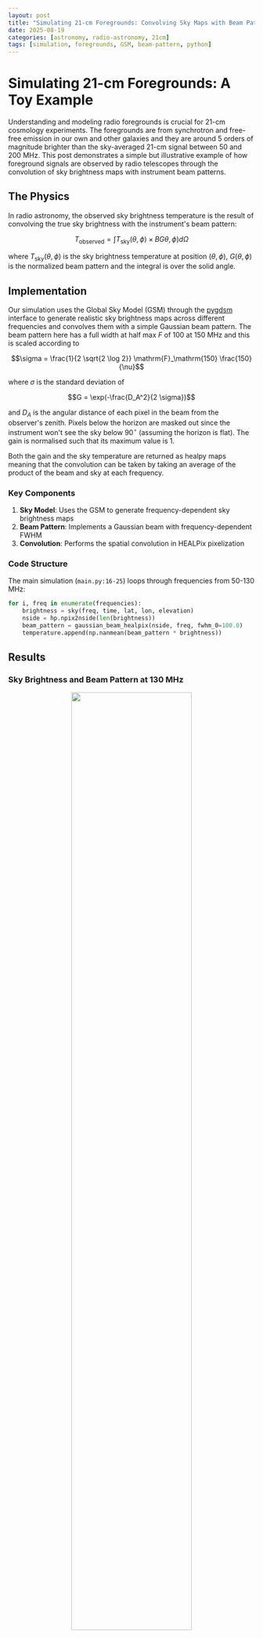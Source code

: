 ```yaml
---
layout: post
title: "Simulating 21-cm Foregrounds: Convolving Sky Maps with Beam Patterns"
date: 2025-08-19
categories: [astronomy, radio-astronomy, 21cm]
tags: [simulation, foregrounds, GSM, beam-pattern, python]
---
```


# Simulating 21-cm Foregrounds: A Toy Example

Understanding and modeling radio foregrounds is crucial for 21-cm cosmology experiments. The foregrounds are from synchrotron and free-free emission in our own and other galaxies and they are around 5 orders of magnitude brighter than the sky-averaged 21-cm signal between 50 and 200 MHz. This post demonstrates a simple but illustrative example of how foreground signals are observed by radio telescopes through the convolution of sky brightness maps with instrument beam patterns.

## The Physics

In radio astronomy, the observed sky brightness temperature is the result of convolving the true sky brightness with the instrument's beam pattern:


$$T_\mathrm{observed} = \int T_\mathrm{sky}(\theta,\phi) \times BG\theta, \phi) d\Omega$$


where $T_\mathrm{sky}(\theta,\phi)$ is the sky brightness temperature at position $(\theta, \phi)$, $G(\theta, \phi)$ is the normalized beam pattern and the integral is over the solid angle.

## Implementation

Our simulation uses the Global Sky Model (GSM) through the [pygdsm](https://github.com/telegraphic/pygdsm) interface to generate realistic sky brightness maps across different frequencies and convolves them with a simple Gaussian beam pattern. The beam pattern here has a full width at half max $F$ of 100 at 150 MHz and this is scaled according to


$$\sigma = \frac{1}{2 \sqrt{2 \log 2}} \mathrm{F}_\mathrm{150} \frac{150}{\nu}$$

where $\sigma$ is the standard deviation of 

$$G = \exp(-\frac{D_A^2}{2 \sigma})$$

and $D_A$ is the angular distance of each pixel in the beam from the observer's zenith. Pixels below the horizon are masked out since the instrument won't see the sky below 90$^\circ$ (assuming the horizon is flat). The gain is normalised such that its maximum value is 1. 

Both the gain and the sky temperature are returned as healpy maps meaning that the convolution can be taken by taking an average of the product of the beam and sky at each frequency.

### Key Components

1. **Sky Model**: Uses the GSM to generate frequency-dependent sky brightness maps
2. **Beam Pattern**: Implements a Gaussian beam with frequency-dependent FWHM
3. **Convolution**: Performs the spatial convolution in HEALPix pixelization

### Code Structure

The main simulation (`main.py:16-25`) loops through frequencies from 50-130 MHz:

```python
for i, freq in enumerate(frequencies):
    brightness = sky(freq, time, lat, lon, elevation)
    nside = hp.npix2nside(len(brightness))
    beam_pattern = gaussian_beam_healpix(nside, freq, fwhm_0=100.0)
    temperature.append(np.nanmean(beam_pattern * brightness))
```

## Results

### Sky Brightness and Beam Pattern at 130 MHz

<center><img src="{{ site.url }}/assets/posts/beam_sky_pattern.png" width="70%" alt-text="Sky and Beam Pattern"></center>

The left panel shows the sky brightness temperature from the GSM at 130 MHz on a logarithmic scale. The galactic plane is clearly visible as a bright band in the sky, with synchrotron emission dominating at these frequencies. The right panel shows the Gaussian beam pattern (G) used in the convolution.

### Frequency Dependence

<center><img src="{{ site.url }}/assets/posts/sky_brightness_vs_frequency.png" width="70%" alt-text="Sky Brightness vs Frequency"></center>

The convolved sky brightness shows the expected steep frequency dependence, dropping from ~6500 K at 50 MHz to ~400 K at 130 MHz. This $\approx \nu^{-2.5}$ scaling is characteristic of galactic synchrotron emission, the dominant foreground component at these frequencies.

## Physical Interpretation

The simulation demonstrates several key aspects of 21-cm foreground modeling:

1. **Spectral Smoothness**: Foregrounds vary smoothly with frequency, unlike the 21-cm signal
2. **Spatial Structure**: The galactic plane dominates the emission pattern
3. **Beam Dilution**: The finite beam size averages over spatial variations in the sky

This toy example provides a foundation for understanding more sophisticated foreground modeling techniques used in actual 21-cm experiments.

## Repository

The complete code for this simulation is available on GitHub: [foregrounds](https://github.com/harrybevins/foregrounds).

---

*This simulation was created as an educational example of 21-cm foreground modeling techniques.*
